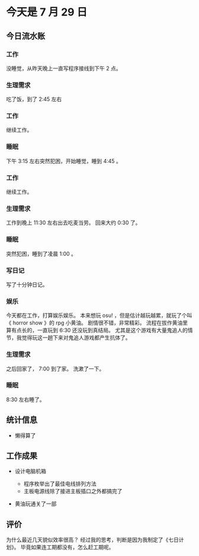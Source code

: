 # 今天是 7 月 29 日

## 今日流水账

### 工作

没睡觉，从昨天晚上一直写程序接线到下午 2 点。

### 生理需求

吃了饭，到了 2:45 左右

### 工作

继续工作。

### 睡眠

下午 3:15 左右突然犯困，开始睡觉，睡到 4:45 。

### 工作

继续工作。

### 生理需求

工作到晚上 11:30 左右出去吃麦当劳。
回来大约 0:30 了。

### 睡眠

突然犯困，睡到了凌晨 1:00 。

### 写日记

写了十分钟日记。

### 娱乐

今天都在工作，打算娱乐娱乐。
本来想玩 osu! ，但是估计越玩越累，就玩了个叫《 horror show 》的 rpg 小黄油。
剧情很不错，非常精彩。
流程在拔作黄油里算有点长的，一直玩到 6:30 还没玩到真结局。
尤其是这个游戏有大量鬼追人的情节，我觉得玩这一趟下来对鬼追人游戏都产生抗体了。

### 生理需求

之后回家了， 7:00 到了家。
洗漱了一下。

### 睡眠

8:30 左右睡了。

## 统计信息

- 懒得算了

## 工作成果

- 设计电脑机箱

  - 程序枚举出了最佳电线排列方法
  - 主板电源线除了接进主板插口之外都搞完了

- 黄油玩通关了一部

## 评价

为什么最近几天貌似效率很高？
经过我的思考，判断是因为我制定了《七日计划》。
毕竟如果连工期都没有，怎么赶工期呢。
